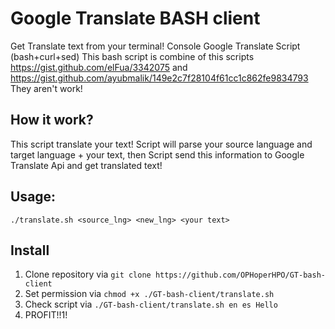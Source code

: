 # Google Translate BASH client
Get Translate text from your terminal! Console Google Translate Script (bash+curl+sed)
This bash script is combine of this scripts https://gist.github.com/elFua/3342075 and https://gist.github.com/ayubmalik/149e2c7f28104f61cc1c862fe9834793
They aren't work!
## How it work?
This script translate your text! Script will parse your source language and target language + your text, then Script send this information to Google Translate Api and get translated text!
## Usage:
`./translate.sh <source_lng> <new_lng> <your text>`
## Install
1) Clone repository via `git clone https://github.com/OPHoperHPO/GT-bash-client`
2) Set permission via `chmod +x ./GT-bash-client/translate.sh `
3) Check script via `./GT-bash-client/translate.sh en es Hello`
4) PROFIT!!1!
